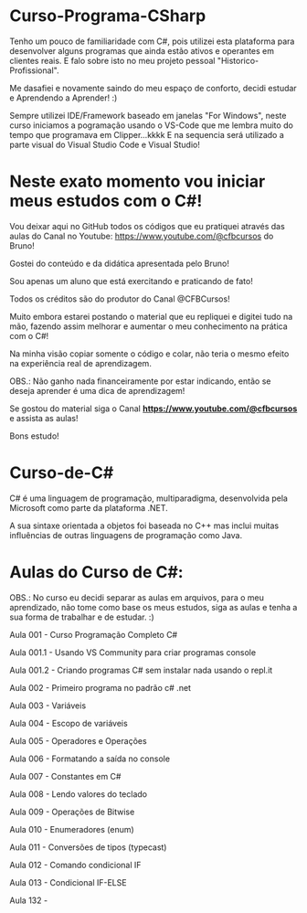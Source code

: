 # Curso-Programa-CSharp
Tenho um pouco de familiaridade com C#, pois utilizei esta plataforma para desenvolver alguns programas que ainda estão ativos e operantes em clientes reais. E falo sobre isto no meu projeto pessoal "Historico-Profissional".

Me dasafiei e novamente saindo do meu espaço de conforto, decidi estudar e Aprendendo a Aprender! :)

Sempre utilizei IDE/Framework baseado em janelas "For Windows", neste curso iniciamos a pogramação usando o VS-Code que me lembra muito do tempo que programava em Clipper...kkkk E na sequencia será utilizado a parte visual do Visual Studio Code e Visual Studio!

# Neste exato momento vou iniciar meus estudos com o C#!
Vou deixar aqui no GitHub todos os códigos que eu pratiquei através das aulas do Canal no Youtube: https://www.youtube.com/@cfbcursos do Bruno!

Gostei do conteúdo e da didática apresentada pelo Bruno!

Sou apenas um aluno que está exercitando e praticando de fato!

Todos os créditos são do produtor do Canal @CFBCursos!

Muito embora estarei postando o material que eu repliquei e digitei tudo na mão, fazendo assim melhorar e aumentar o meu conhecimento na prática com o C#!

Na minha visão copiar somente o código e colar, não teria o mesmo efeito na experiência real de aprendizagem.

OBS.: Não ganho nada financeiramente por estar indicando, então se deseja aprender é uma dica de aprendizagem!

Se gostou do material siga o Canal **https://www.youtube.com/@cfbcursos** e assista as aulas!

Bons estudo!

# Curso-de-C#
C# é uma linguagem de programação, multiparadigma, desenvolvida pela Microsoft como parte da plataforma .NET.

A sua sintaxe orientada a objetos foi baseada no C++ mas inclui muitas influências de outras linguagens de programação como Java.

# Aulas do Curso de C#:

OBS.: No curso eu decidi separar as aulas em arquivos, para o meu aprendizado, não tome como base os meus estudos, siga as aulas e tenha a sua forma de trabalhar e de estudar. :)

Aula 001   - Curso Programação Completo C#

Aula 001.1 - Usando VS Community para criar programas console

Aula 001.2 - Criando programas C# sem instalar nada usando o repl.it

Aula 002   - Primeiro programa no padrão c# .net

Aula 003   - Variáveis

Aula 004   - Escopo de variáveis

Aula 005   - Operadores e Operações

Aula 006   - Formatando a saída no console

Aula 007   - Constantes em C#

Aula 008   - Lendo valores do teclado

Aula 009   - Operações de Bitwise

Aula 010   - Enumeradores (enum)

Aula 011   - Conversões de tipos (typecast)

Aula 012   - Comando condicional IF

Aula 013   - Condicional IF-ELSE



Aula 132   -